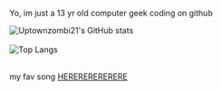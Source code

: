 Yo, im just a 13 yr old computer geek coding on github

![Uptownzombi21's GitHub stats](https://github-readme-stats.vercel.app/api?username=uptownzombi21&show_icons=true&theme=ambient_gradient&border_radius=16&hide_border=true&text_color=000000&icon_color=000000&title_color=000000)
<br>
<br>
![Top Langs](https://github-readme-stats.vercel.app/api/top-langs/?username=uptownzombi21&layout=compact&theme=ambient_gradient&border_radius=16&hide_border=true&text_color=000000&icon_color=000000&title_color=000000)
<br>
<br>


my fav song [HERERERERERERE](https://open.spotify.com/track/0hTx4cANgZsRycatvuGYsV?si=69d4052397764bd7)

<!---
uptownzombi21/uptownzombi21 is a ✨ special ✨ repository because its `README.md` (this file) appears on your GitHub profile.
You can click the Preview link to take a look at your changes.
--->
